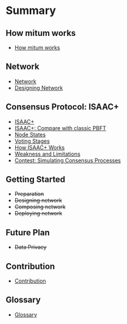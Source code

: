 # Summary

## How mitum works

* [How mitum works](how-mitum-works.md)

## Network

* [Network](network.md)
* [Designing Network](designing-network.md)

## Consensus Protocol: ISAAC+

* [ISAAC+](isaac+-introduction.md)
* [ISAAC+: Compare with classic PBFT](isaac+-compare-with-classic-pbft.md)
* [Node States](node-states.md)
* [Voting Stages](voting-stages.md)
* [How ISAAC+ Works](how-isaac+-works.md)
* [Weakness and Limitations](isaac+-weakness-and-limitations.md)
* [Contest: Simulating Consensus Processes](contest.md)

## Getting Started

* ~~Preparation~~
* ~~Designing network~~
* ~~Composing network~~
* ~~Deploying network~~

## Future Plan

* ~~Data Privacy~~

## Contribution

* [Contribution](contribution.md)

## Glossary

* [Glossary](glossary.md)

